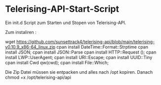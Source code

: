 # Telerising-API-Start-Script


Ein init.d Script zum Starten und Stopen von Telerising-API.


Zum instaliren :

wget https://github.com/sunsettrack4/telerising-api/blob/main/telerising-v0.10.9_x86-64_linux.zip
cpan install DateTime::Format::Strptime
cpan install  JSON;
cpan install  JSON::Parse 
cpan install  HTTP::Request ();
cpan install  LWP::UserAgent;
cpan install  URI::Escape;
cpan install  UUID::Tiny 
cpan install  Cwd qw(cwd);
cpan install  File::Which;

Die Zip Datei müssen sie entpacken und alles nach /opt kopiren.
Danach chmod +x /opt/telerising-api/api 

